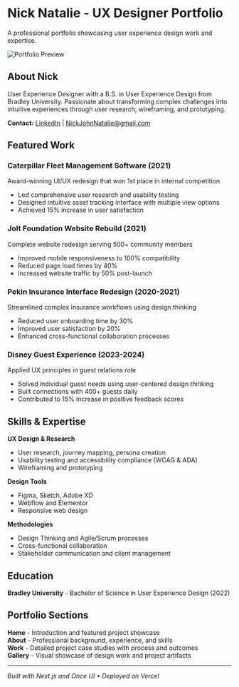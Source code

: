 # **Nick Natalie - UX Designer Portfolio**

A professional portfolio showcasing user experience design work and expertise.

![Portfolio Preview](https://nick-natalie-portfolio.vercel.app/images/og/home.png)

## **About Nick**

User Experience Designer with a B.S. in User Experience Design from Bradley University. Passionate about transforming complex challenges into intuitive experiences through user research, wireframing, and prototyping.

**Contact:** [LinkedIn](https://www.linkedin.com/in/nick-natalie/) | NickJohnNatalie@gmail.com

## **Featured Work**

### **Caterpillar Fleet Management Software (2021)**
Award-winning UI/UX redesign that won 1st place in internal competition
- Led comprehensive user research and usability testing
- Designed intuitive asset tracking interface with multiple view options
- Achieved 15% increase in user satisfaction

### **Jolt Foundation Website Rebuild (2021)**
Complete website redesign serving 500+ community members
- Improved mobile responsiveness to 100% compatibility
- Reduced page load times by 40%
- Increased website traffic by 50% post-launch

### **Pekin Insurance Interface Redesign (2020-2021)**
Streamlined complex insurance workflows using design thinking
- Reduced user onboarding time by 30%
- Improved user satisfaction by 20%
- Enhanced cross-functional collaboration processes

### **Disney Guest Experience (2023-2024)**
Applied UX principles in guest relations role
- Solved individual guest needs using user-centered design thinking
- Built connections with 400+ guests daily
- Contributed to 15% increase in positive feedback scores

## **Skills & Expertise**

**UX Design & Research**
- User research, journey mapping, persona creation
- Usability testing and accessibility compliance (WCAG & ADA)
- Wireframing and prototyping

**Design Tools**
- Figma, Sketch, Adobe XD
- Webflow and Elementor
- Responsive web design

**Methodologies**
- Design Thinking and Agile/Scrum processes
- Cross-functional collaboration
- Stakeholder communication and client management

## **Education**

**Bradley University** - Bachelor of Science in User Experience Design (2022)

## **Portfolio Sections**

**Home** - Introduction and featured project showcase  
**About** - Professional background, experience, and skills  
**Work** - Detailed project case studies with process and outcomes  
**Gallery** - Visual showcase of design work and project artifacts

---

*Built with Next.js and Once UI • Deployed on Vercel*